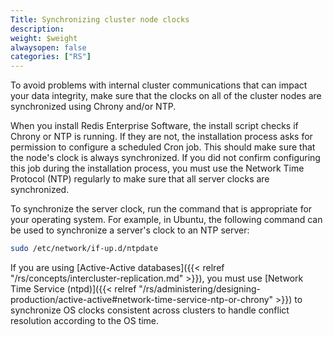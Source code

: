 ```yaml
---
Title: Synchronizing cluster node clocks
description:
weight: $weight
alwaysopen: false
categories: ["RS"]
---
```

To avoid problems with internal cluster communications that can impact your data integrity,
make sure that the clocks on all of the cluster nodes are synchronized using Chrony and/or NTP.

When you install Redis Enterprise Software,
the install script checks if Chrony or NTP is running.
If they are not, the installation process asks for permission to configure a scheduled Cron job.
This should make sure that the node's clock is always synchronized.
If you did not confirm configuring this job during the installation process,
you must use the Network Time Protocol (NTP) regularly to make sure that all server clocks are synchronized.

To synchronize the server clock, run the command that is appropriate for your operating system.
For example, in Ubuntu, the following command can be used to synchronize a server's clock to an NTP server:

```sh
sudo /etc/network/if-up.d/ntpdate
```

If you are using [Active-Active databases]({{< relref "/rs/concepts/intercluster-replication.md" >}}),
you must use [Network Time Service (ntpd)]({{< relref "/rs/administering/designing-production/active-active#network-time-service-ntp-or-chrony" >}})
to synchronize OS clocks consistent across clusters to handle conflict resolution according to the OS time.
